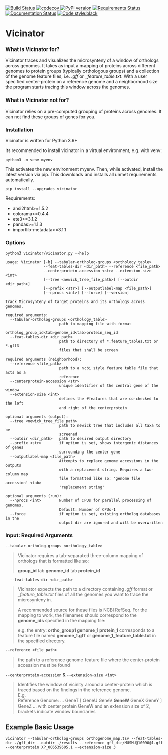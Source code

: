 [![Build Status](https://www.travis-ci.org/ba1/Vicinator.svg?branch=master)](https://www.travis-ci.org/ba1/Vicinator) 
[![codecov](https://codecov.io/gh/ba1/Vicinator/branch/master/graph/badge.svg)](https://codecov.io/gh/ba1/Vicinator) 
[![PyPI version](https://badge.fury.io/py/Vicinator.svg)](https://badge.fury.io/py/Vicinator) 
[![Requirements Status](https://requires.io/github/ba1/Vicinator/requirements.svg?branch=master)](https://requires.io/github/ba1/Vicinator/requirements/?branch=master) 
[![Documentation Status](https://readthedocs.org/projects/vicinator/badge/?version=latest)](https://vicinator.readthedocs.io/en/latest/?badge=latest) 
[![Code style:black](https://img.shields.io/badge/code%20style-black-000000.svg)](https://github.com/psf/black)

# Vicinator

### What is Vicinator for?

Vicinator traces and visualizes the microsynteny of a window of orthologs across genomes. It takes as input a
mapping of proteins across different genomes to protein groups (typically orthologous groups) and
a collection of the genome feature files, i.e. *.gff* or *_feature_table.txt*. With a user 
specified center-protein on a reference genome and a neighborhood size the program starts tracing
this window across the genomes.

### What is Vicinator not for?

Vicinator relies on a pre-computed grouping of proteins across genomes. It can not find these 
groups of genes for you.

### Installation

Vicinator is written for Python 3.6+

Its recommended to install vicinator in a virtual environment, e.g. with venv:

`python3 -m venv myenv`

This activates the new environment myenv. Then, while activated, install the latest version via pip.
This downloads and installs all unmet requirements automatically.

`pip install --upgrades vicinator`

Requirements:
  -    ansi2html>=1.5.2
  -    colorama>=0.4.4
  -    ete3>=3.1.2
  -    pandas>=1.1.3
  -    importlib-metadata>=3.1.1

### Options

```
python3 vicinator/vicinator.py --help
                                                                                                                                                                                                  
usage: Vicinator [-h] --tabular-ortholog-groups <orthology_table>
                 --feat-tables-dir <dir_path> --reference <file_path>
                 --centerprotein-accession <str> --extension-size <int>
                 [--tree <newick_tree_file_path>] [--outdir <dir_path>]
                 [--prefix <str>] [--outputlabel-map <file_path>]
                 [--nprocs <int>] [--force] [--version]

Track Microsynteny of target proteins and its orthologs across genomes.

required arguments:
  --tabular-ortholog-groups <orthology_table>
                        path to mapping file with format
                        ortholog_group_id<tab>genome_id<tab>protein_seq_id
  --feat-tables-dir <dir_path>
                        path to directory of *.feature_tables.txt or *.gff3
                        files that shall be screen

required arguments (neighborhood):
  --reference <file_path>
                        path to a ncbi style feature table file that acts as a
                        reference
  --centerprotein-accession <str>
                        unique identifier of the central gene of the window
  --extension-size <int>
                        defines the #features that are co-checked to the left
                        and right of the centerprotein

optional arguments (output):
  --tree <newick_tree_file_path>
                        path to newick tree that includes all taxa to be
                        screened
  --outdir <dir_path>   path to desired output directory
  --prefix <str>        if option is set, shows intergenic distances of genes
                        surrounding the center gene
  --outputlabel-map <file_path>
                        Attempts to replace genome accessions in the outputs
                        with a replacement string. Requires a two-column map
                        file formatted like so: 'genome file accession' <tab>
                        'replacement string'

optional arguments (run):
  --nprocs <int>        Number of CPUs for parallel processing of genomes.
                        Default: Number of CPUs-1
  --force               if option is set, existing ortholog databases in the
                        output dir are ignored and will be overwritten
```

### Input: Required Arguments

`--tabular-ortholog-groups <orthology_table>`

>Vicinator requires a tab-separated three-column mapping of orthologs that is formatted like so:
>
> **group_id** tab **genome_id** tab **protein_id**

`  --feat-tables-dir <dir_path>`

>Vicinator expects the path to a directory containing *.gff* format or *_feature_table.txt* 
> files of all the genomes you want to trace the microsynteny in.
>
> A recommended source for these files is NCBI RefSeq. For the mapping to work, the filenames 
> should correspond to the **genome_ids** specified in the mapping file:
> 
> e.g. the entry: **ortho_group1    genome_1   protein_1**
> corresponds to a feature file named **genome_1.gff** or **genome_1_feature_table.txt** 
> in the specified directory.

`--reference <file_path>`
> the path to a reference genome feature file where the center-protein accession must be found

`--centerprotein-accession` & `--extension-size <int>`

>Identifies the window of vicinity around a center-protein which is traced based on the findings in the reference 
> genome.  
> E.g.  
> Reference Genome: ... GeneT [ GeneU GeneV **GeneW** GeneX GeneY ] GeneZ ...
> with center protein GeneW and an extension size of 2, brackets indicate window boundaries

## Example Basic Usage

`vicinator --tabular-ortholog-groups orthogenome_map.tsv --feat-tables-dir ./gff_dir --outdir ./results --reference gff_dir/MUSMU@10090@1.gff --centerprotein XP_006539605.1 --extension-size 3`
